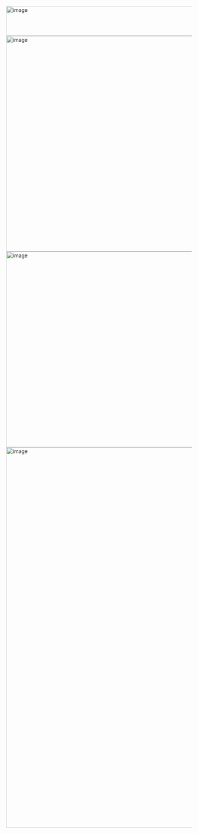 


<img width="726" height="81" alt="image" src="https://github.com/user-attachments/assets/e3d227f5-6193-43c1-9bf8-0be6b731b9da" />



<img width="1259" height="585" alt="image" src="https://github.com/user-attachments/assets/821aa96d-46a9-4d04-bdc7-2215e0ee58b6" />

<img width="1188" height="531" alt="image" src="https://github.com/user-attachments/assets/c349475f-7832-4485-87b2-e9057e46c9de" />
<img width="1920" height="1032" alt="image" src="https://github.com/user-attachments/assets/e0b54d83-cd6c-40cd-9e2a-ff5a33a2b9a9" />

